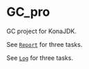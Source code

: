 # GC_pro
GC project for KonaJDK.

See [```Report```](../GC_pro/report/) for three tasks.

See [```Log```](../GC_pro/log/) for three tasks.
